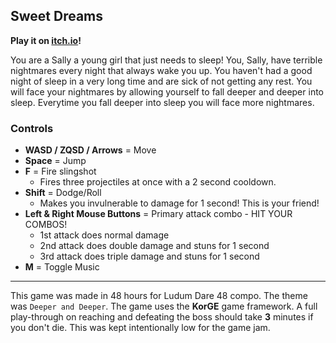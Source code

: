 ## Sweet Dreams

**Play it on [itch.io](https://lehaine.itch.io/sweet-dreams)!**

You are a Sally a young girl that just needs to sleep! You, Sally, have terrible nightmares every night that always wake
you up. You haven't had a good night of sleep in a very long time and are sick of not getting any rest. You will face
your nightmares by allowing yourself to fall deeper and deeper into sleep. Everytime you fall deeper into sleep you will
face more nightmares.

### Controls

- **WASD / ZQSD / Arrows** = Move
- **Space** = Jump
- **F** = Fire slingshot
    - Fires three projectiles at once with a 2 second cooldown.
- **Shift** = Dodge/Roll
    - Makes you invulnerable to damage for 1 second! This is your friend!
- **Left & Right Mouse Buttons** = Primary attack combo - HIT YOUR COMBOS!
    - 1st attack does normal damage
    - 2nd attack does double damage and stuns for 1 second
    - 3rd attack does triple damage and stuns for 1 second
- **M** = Toggle Music

***
This game was made in 48 hours for Ludum Dare 48 compo. The theme was `Deeper and Deeper`. The game uses the **KorGE**
game framework. A full play-through on reaching and defeating the boss should take **3** minutes if you don't die. This
was kept intentionally low for the game jam.

